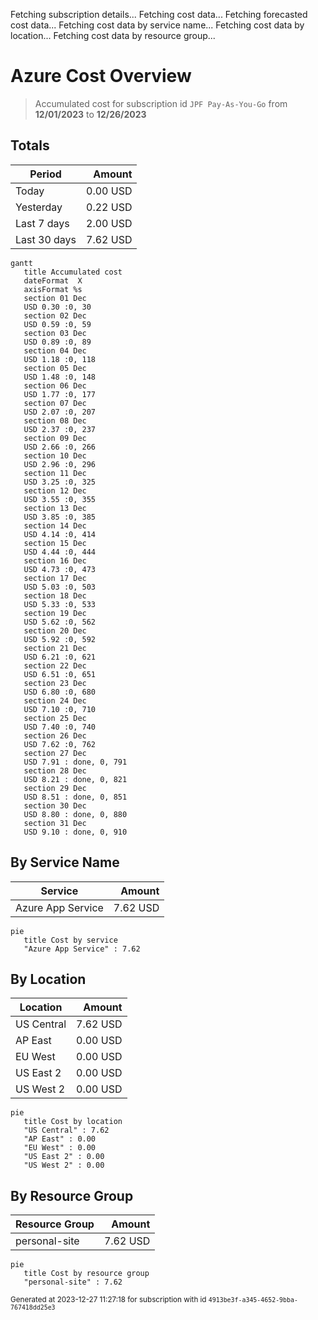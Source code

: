 Fetching subscription details...
Fetching cost data...
Fetching forecasted cost data...
Fetching cost data by service name...
Fetching cost data by location...
Fetching cost data by resource group...
# Azure Cost Overview

> Accumulated cost for subscription id `JPF Pay-As-You-Go` from **12/01/2023** to **12/26/2023**

## Totals

|Period|Amount|
|---|---:|
|Today|0.00 USD|
|Yesterday|0.22 USD|
|Last 7 days|2.00 USD|
|Last 30 days|7.62 USD|

```mermaid
gantt
   title Accumulated cost
   dateFormat  X
   axisFormat %s
   section 01 Dec
   USD 0.30 :0, 30
   section 02 Dec
   USD 0.59 :0, 59
   section 03 Dec
   USD 0.89 :0, 89
   section 04 Dec
   USD 1.18 :0, 118
   section 05 Dec
   USD 1.48 :0, 148
   section 06 Dec
   USD 1.77 :0, 177
   section 07 Dec
   USD 2.07 :0, 207
   section 08 Dec
   USD 2.37 :0, 237
   section 09 Dec
   USD 2.66 :0, 266
   section 10 Dec
   USD 2.96 :0, 296
   section 11 Dec
   USD 3.25 :0, 325
   section 12 Dec
   USD 3.55 :0, 355
   section 13 Dec
   USD 3.85 :0, 385
   section 14 Dec
   USD 4.14 :0, 414
   section 15 Dec
   USD 4.44 :0, 444
   section 16 Dec
   USD 4.73 :0, 473
   section 17 Dec
   USD 5.03 :0, 503
   section 18 Dec
   USD 5.33 :0, 533
   section 19 Dec
   USD 5.62 :0, 562
   section 20 Dec
   USD 5.92 :0, 592
   section 21 Dec
   USD 6.21 :0, 621
   section 22 Dec
   USD 6.51 :0, 651
   section 23 Dec
   USD 6.80 :0, 680
   section 24 Dec
   USD 7.10 :0, 710
   section 25 Dec
   USD 7.40 :0, 740
   section 26 Dec
   USD 7.62 :0, 762
   section 27 Dec
   USD 7.91 : done, 0, 791
   section 28 Dec
   USD 8.21 : done, 0, 821
   section 29 Dec
   USD 8.51 : done, 0, 851
   section 30 Dec
   USD 8.80 : done, 0, 880
   section 31 Dec
   USD 9.10 : done, 0, 910
```

## By Service Name

|Service|Amount|
|---|---:|
|Azure App Service|7.62 USD|

```mermaid
pie
   title Cost by service
   "Azure App Service" : 7.62
```

## By Location

|Location|Amount|
|---|---:|
|US Central|7.62 USD|
|AP East|0.00 USD|
|EU West|0.00 USD|
|US East 2|0.00 USD|
|US West 2|0.00 USD|

```mermaid
pie
   title Cost by location
   "US Central" : 7.62
   "AP East" : 0.00
   "EU West" : 0.00
   "US East 2" : 0.00
   "US West 2" : 0.00
```

## By Resource Group

|Resource Group|Amount|
|---|---:|
|personal-site|7.62 USD|

```mermaid
pie
   title Cost by resource group
   "personal-site" : 7.62
```

<sup>Generated at 2023-12-27 11:27:18 for subscription with id `4913be3f-a345-4652-9bba-767418dd25e3`</sup>
